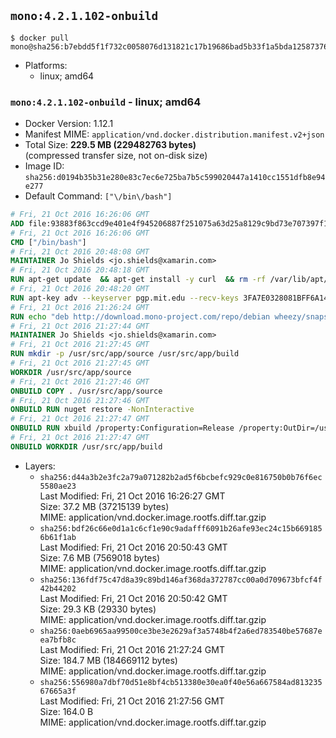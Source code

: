 ## `mono:4.2.1.102-onbuild`

```console
$ docker pull mono@sha256:b7ebdd5f1f732c0058076d131821c17b19686bad5b33f1a5bda12587376c22be
```

-	Platforms:
	-	linux; amd64

### `mono:4.2.1.102-onbuild` - linux; amd64

-	Docker Version: 1.12.1
-	Manifest MIME: `application/vnd.docker.distribution.manifest.v2+json`
-	Total Size: **229.5 MB (229482763 bytes)**  
	(compressed transfer size, not on-disk size)
-	Image ID: `sha256:d0194b35b31e280e83c7ec6e725ba7b5c599020447a1410cc1551dfb8e94e277`
-	Default Command: `["\/bin\/bash"]`

```dockerfile
# Fri, 21 Oct 2016 16:26:06 GMT
ADD file:93883f863ccd9e401e4f945206887f251075a63d25a8129c9bd73e707397f109 in / 
# Fri, 21 Oct 2016 16:26:06 GMT
CMD ["/bin/bash"]
# Fri, 21 Oct 2016 20:48:08 GMT
MAINTAINER Jo Shields <jo.shields@xamarin.com>
# Fri, 21 Oct 2016 20:48:18 GMT
RUN apt-get update 	&& apt-get install -y curl 	&& rm -rf /var/lib/apt/lists/*
# Fri, 21 Oct 2016 20:48:20 GMT
RUN apt-key adv --keyserver pgp.mit.edu --recv-keys 3FA7E0328081BFF6A14DA29AA6A19B38D3D831EF
# Fri, 21 Oct 2016 21:26:24 GMT
RUN echo "deb http://download.mono-project.com/repo/debian wheezy/snapshots/4.2.1.102 main" > /etc/apt/sources.list.d/mono-xamarin.list 	&& apt-get update 	&& apt-get install -y mono-devel ca-certificates-mono fsharp mono-vbnc nuget 	&& rm -rf /var/lib/apt/lists/*
# Fri, 21 Oct 2016 21:27:44 GMT
MAINTAINER Jo Shields <jo.shields@xamarin.com>
# Fri, 21 Oct 2016 21:27:45 GMT
RUN mkdir -p /usr/src/app/source /usr/src/app/build
# Fri, 21 Oct 2016 21:27:45 GMT
WORKDIR /usr/src/app/source
# Fri, 21 Oct 2016 21:27:46 GMT
ONBUILD COPY . /usr/src/app/source
# Fri, 21 Oct 2016 21:27:46 GMT
ONBUILD RUN nuget restore -NonInteractive
# Fri, 21 Oct 2016 21:27:47 GMT
ONBUILD RUN xbuild /property:Configuration=Release /property:OutDir=/usr/src/app/build/
# Fri, 21 Oct 2016 21:27:47 GMT
ONBUILD WORKDIR /usr/src/app/build
```

-	Layers:
	-	`sha256:d44a3b2e3fc2a79a071282b2ad5f6bcbefc929c0e816750b0b76f6ec5580ae23`  
		Last Modified: Fri, 21 Oct 2016 16:26:27 GMT  
		Size: 37.2 MB (37215139 bytes)  
		MIME: application/vnd.docker.image.rootfs.diff.tar.gzip
	-	`sha256:bdf26c66e0d1a1c6cf1e90c9adafff6091b26afe93ec24c15b6691856b61f1ab`  
		Last Modified: Fri, 21 Oct 2016 20:50:43 GMT  
		Size: 7.6 MB (7569018 bytes)  
		MIME: application/vnd.docker.image.rootfs.diff.tar.gzip
	-	`sha256:136fdf75c47d8a39c89bd146af368da372787cc00a0d709673bfcf4f42b44202`  
		Last Modified: Fri, 21 Oct 2016 20:50:42 GMT  
		Size: 29.3 KB (29330 bytes)  
		MIME: application/vnd.docker.image.rootfs.diff.tar.gzip
	-	`sha256:0aeb6965aa99500ce3be3e2629af3a5748b4f2a6ed783540be57687eea7bfb8c`  
		Last Modified: Fri, 21 Oct 2016 21:27:24 GMT  
		Size: 184.7 MB (184669112 bytes)  
		MIME: application/vnd.docker.image.rootfs.diff.tar.gzip
	-	`sha256:556980a7dbf70d51e8bf4cb513380e30ea0f40e56a667584ad81323567665a3f`  
		Last Modified: Fri, 21 Oct 2016 21:27:56 GMT  
		Size: 164.0 B  
		MIME: application/vnd.docker.image.rootfs.diff.tar.gzip
